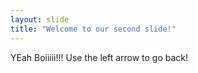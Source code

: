 ```yaml
---
layout: slide
title: "Welcome to our second slide!"
---
```

YEah Boiiiii!!!
Use the left arrow to go back!